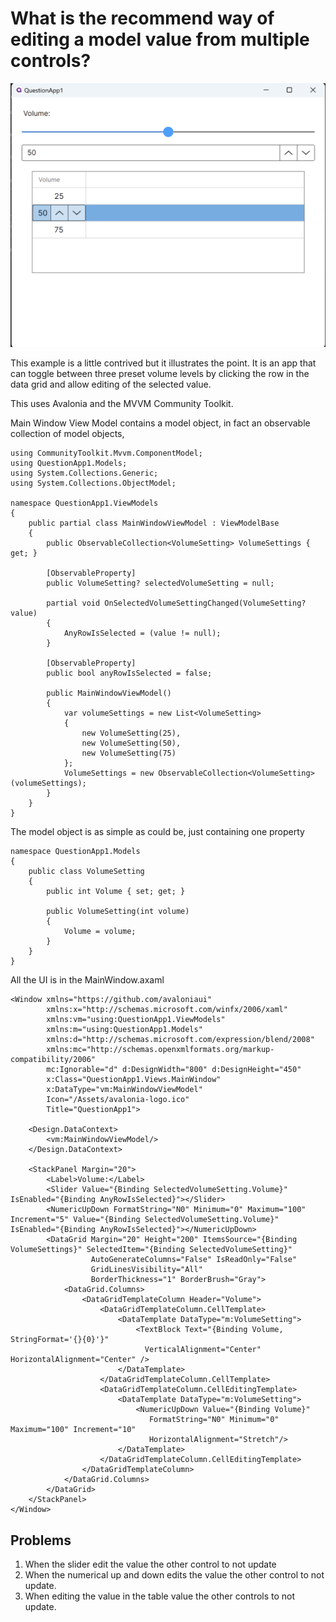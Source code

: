 # What is the recommend way of editing a model value from multiple controls?

![Alt text](screenshot.png "UI")

This example is a little contrived but it illustrates the point. It is an app that can toggle between three preset volume levels by clicking the row in the data grid and allow editing of the selected value.

This uses Avalonia and the MVVM Community Toolkit.

Main Window View Model contains a model object, in fact an observable collection of model objects,


    using CommunityToolkit.Mvvm.ComponentModel;
    using QuestionApp1.Models;
    using System.Collections.Generic;
    using System.Collections.ObjectModel;

    namespace QuestionApp1.ViewModels
    {
        public partial class MainWindowViewModel : ViewModelBase
        {
            public ObservableCollection<VolumeSetting> VolumeSettings { get; }

            [ObservableProperty]
            public VolumeSetting? selectedVolumeSetting = null;

            partial void OnSelectedVolumeSettingChanged(VolumeSetting? value)
            {
                AnyRowIsSelected = (value != null);
            }

            [ObservableProperty]
            public bool anyRowIsSelected = false;

            public MainWindowViewModel()
            {
                var volumeSettings = new List<VolumeSetting>
                {
                    new VolumeSetting(25),
                    new VolumeSetting(50),
                    new VolumeSetting(75)
                };
                VolumeSettings = new ObservableCollection<VolumeSetting>(volumeSettings);
            }
        }
    }

The model object is as simple as could be, just containing one property

    namespace QuestionApp1.Models
    {
        public class VolumeSetting
        {
            public int Volume { set; get; }

            public VolumeSetting(int volume)
            {
                Volume = volume;
            }
        }
    }

All the UI is in the MainWindow.axaml

    <Window xmlns="https://github.com/avaloniaui"
            xmlns:x="http://schemas.microsoft.com/winfx/2006/xaml"
            xmlns:vm="using:QuestionApp1.ViewModels"
		    xmlns:m="using:QuestionApp1.Models"
            xmlns:d="http://schemas.microsoft.com/expression/blend/2008"
            xmlns:mc="http://schemas.openxmlformats.org/markup-compatibility/2006"
            mc:Ignorable="d" d:DesignWidth="800" d:DesignHeight="450"
            x:Class="QuestionApp1.Views.MainWindow"
            x:DataType="vm:MainWindowViewModel"
            Icon="/Assets/avalonia-logo.ico"
            Title="QuestionApp1">

        <Design.DataContext>
            <vm:MainWindowViewModel/>
        </Design.DataContext>

	    <StackPanel Margin="20">
		    <Label>Volume:</Label>
		    <Slider Value="{Binding SelectedVolumeSetting.Volume}" IsEnabled="{Binding AnyRowIsSelected}"></Slider>
		    <NumericUpDown FormatString="N0" Minimum="0" Maximum="100" Increment="5" Value="{Binding SelectedVolumeSetting.Volume}" IsEnabled="{Binding AnyRowIsSelected}"></NumericUpDown>
		    <DataGrid Margin="20" Height="200" ItemsSource="{Binding VolumeSettings}" SelectedItem="{Binding SelectedVolumeSetting}"
				      AutoGenerateColumns="False" IsReadOnly="False"
				      GridLinesVisibility="All"
				      BorderThickness="1" BorderBrush="Gray">
			    <DataGrid.Columns>
				    <DataGridTemplateColumn Header="Volume">
					    <DataGridTemplateColumn.CellTemplate>
						    <DataTemplate DataType="m:VolumeSetting">
							    <TextBlock Text="{Binding Volume, StringFormat='{}{0}'}"
							      VerticalAlignment="Center" HorizontalAlignment="Center" />
						    </DataTemplate>
					    </DataGridTemplateColumn.CellTemplate>
					    <DataGridTemplateColumn.CellEditingTemplate>
						    <DataTemplate DataType="m:VolumeSetting">
							    <NumericUpDown Value="{Binding Volume}"
							       FormatString="N0" Minimum="0" Maximum="100" Increment="10"
							       HorizontalAlignment="Stretch"/>
						    </DataTemplate>
					    </DataGridTemplateColumn.CellEditingTemplate>
				    </DataGridTemplateColumn>
			    </DataGrid.Columns>
		    </DataGrid>
	    </StackPanel>
    </Window>

## Problems

1. When the slider edit the value the other control to not update
2. When the numerical up and down edits the value the other control to not update.
3. When editing the value in the table value the other controls to not update.

